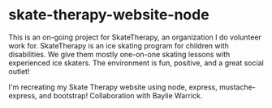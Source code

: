 # skate-therapy-website-node
This is an on-going project for SkateTherapy, an organization I do volunteer work for.
SkateTherapy is an ice skating program for children with disabilities. We give them mostly one-on-one skating lessons with experienced ice skaters. The environment is fun, positive, and a great social outlet!

I'm recreating my Skate Therapy website using node, express, mustache-express, and bootstrap! Collaboration with Baylie Warrick.
